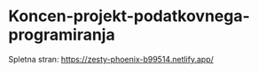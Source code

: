 # Koncen-projekt-podatkovnega-programiranja

Spletna stran: https://zesty-phoenix-b99514.netlify.app/
